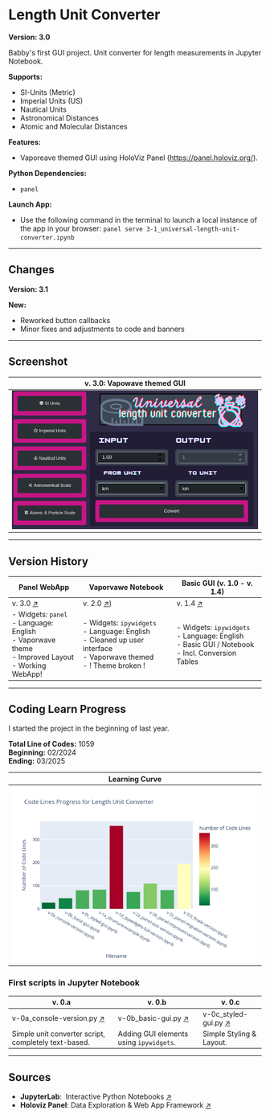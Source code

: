 # Length Unit Converter

**Version: 3.0** 

Babby's first GUI project. Unit converter for length measurements in Jupyter Notebook.  

**Supports:**

- SI-Units (Metric)
- Imperial Units (US)
- Nautical Units
- Astronomical Distances
- Atomic and Molecular Distances

**Features:**
- Vaporeave themed GUI using HoloViz Panel (https://panel.holoviz.org/).

**Python Dependencies:**

- `panel`

**Launch App:**
- Use the following command in the terminal to launch a local instance of the app in your browser: `panel serve 3-1_universal-length-unit-converter.ipynb`

---
## Changes

**Version: 3.1**

**New:**
- Reworked button callbacks
- Minor fixes and adjustments to code and banners


---
## Screenshot

| v. 3.0: Vapowave themed GUI                                                                                                                                          |
| -------------------------------------------------------------------------------------------------------------------------------------------------------------------- |
| ![Screenshot.png\|429](https://raw.githubusercontent.com/kuranez/Length-Unit-Converter/refs/heads/Panel-Version-(v.3.0)/images/screenshots/screenshot_version_3.png) |


---

## Version History

| Panel WebApp<br>                                                                                         | **Vaporvawe Notebook**                                                                                                                                    | **Basic GUI (v. 1.0 - v. 1.4)**                                                                       |
| -------------------------------------------------------------------------------------------------------- | --------------------------------------------------------------------------------------------------------------------------------------------------------- | ----------------------------------------------------------------------------------------------------- |
| v. 3.0 [↗](https://github.com/kuranez/Length-Unit-Converter/tree/Panel-Version-(v.3.0))                  | v. 2.0 [↗](https://raw.githubusercontent.com/kuranez/Length-Unit-Converter/refs/heads/Panel-Version-(v.3.0)/images/screenshots/screenshot_version_2.png)) | v. 1.4 [↗](https://github.com/kuranez/Length-Unit-Converter/tree/unit-converter-basic)                |
| - Widgets: `panel`<br>- Language: English<br>- Vaporwave theme<br>- Improved Layout<br>- Working WebApp! | - Widgets: `ipywidgets`<br>- Language: English<br>-  Cleaned up user interface<br>- Vaporwave themed<br>- ! Theme broken !                                | - Widgets: `ipywidgets`<br>- Language: English<br>- Basic GUI / Notebook<br>- Incl. Conversion Tables |


---

## Coding Learn Progress

I started the project in the beginning of last year.

**Total Line of Codes:** 1059 \
**Beginning:** 02/2024 \
**Ending:** 03/2025 

| Learning Curve                                                                                                                                                     |
| ------------------------------------------------------------------------------------------------------------------------------------------------------------------ |
| ![Screenshot.png\|429](https://raw.githubusercontent.com/kuranez/Length-Unit-Converter/refs/heads/Panel-Version-(v.3.0)/learning-progress/learning%20progress.png) |

### First scripts in Jupyter Notebook

| v. 0.a                                                                                                                                   | v. 0.b                                                                                                                       | v. 0.c                                                                                                                         |
| ---------------------------------------------------------------------------------------------------------------------------------------- | ---------------------------------------------------------------------------------------------------------------------------- | ------------------------------------------------------------------------------------------------------------------------------ |
| v-0a_console-version.py [↗](https://github.com/kuranez/Length-Unit-Converter/blob/Panel-Version-(v.3.0)/scripts/v-0a_console-version.py) | v-0b_basic-gui.py [↗](https://github.com/kuranez/Length-Unit-Converter/blob/Panel-Version-(v.3.0)/scripts/v-0b_basic-gui.py) | v-0c_styled-gui.py [↗](https://github.com/kuranez/Length-Unit-Converter/blob/Panel-Version-(v.3.0)/scripts/v-0c_styled-gui.py) |
| Simple unit converter script, completely text-based.                                                                                     | Adding GUI elements using `ipywidgets`.                                                                                      | Simple Styling & Layout.                                                                                                       |

---
## Sources

- **JupyterLab**:  Interactive Python Notebooks [↗](https://jupyter.org/)
- **Holoviz Panel**: Data Exploration & Web App Framework [↗](https://panel.holoviz.org/)
